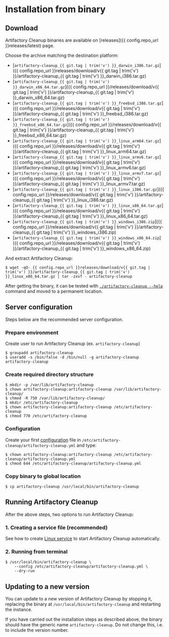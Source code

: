 # Installation from binary

## Download

Artifactory Cleanup binaries are available on [releases]({{ config.repo_url }}releases/latest) page.

Choose the archive matching the destination platform:

* [`artifactory-cleanup_{{ git.tag | trim('v') }}_darwin_i386.tar.gz`]({{ config.repo_url }}releases/download/v{{ git.tag | trim('v') }}/artifactory-cleanup_{{ git.tag | trim('v') }}_darwin_i386.tar.gz)
* [`artifactory-cleanup_{{ git.tag | trim('v') }}_darwin_x86_64.tar.gz`]({{ config.repo_url }}/releases/download/v{{ git.tag | trim('v') }}/artifactory-cleanup_{{ git.tag | trim('v') }}_darwin_x86_64.tar.gz)
* [`artifactory-cleanup_{{ git.tag | trim('v') }}_freebsd_i386.tar.gz`]({{ config.repo_url }}/releases/download/v{{ git.tag | trim('v') }}/artifactory-cleanup_{{ git.tag | trim('v') }}_freebsd_i386.tar.gz)
* [`artifactory-cleanup_{{ git.tag | trim('v') }}_freebsd_x86_64.tar.gz`]({{ config.repo_url }}/releases/download/v{{ git.tag | trim('v') }}/artifactory-cleanup_{{ git.tag | trim('v') }}_freebsd_x86_64.tar.gz)
* [`artifactory-cleanup_{{ git.tag | trim('v') }}_linux_arm64.tar.gz`]({{ config.repo_url }}/releases/download/v{{ git.tag | trim('v') }}/artifactory-cleanup_{{ git.tag | trim('v') }}_linux_arm64.tar.gz)
* [`artifactory-cleanup_{{ git.tag | trim('v') }}_linux_armv6.tar.gz`]({{ config.repo_url }}/releases/download/v{{ git.tag | trim('v') }}/artifactory-cleanup_{{ git.tag | trim('v') }}_linux_armv6.tar.gz)
* [`artifactory-cleanup_{{ git.tag | trim('v') }}_linux_armv7.tar.gz`]({{ config.repo_url }}/releases/download/v{{ git.tag | trim('v') }}/artifactory-cleanup_{{ git.tag | trim('v') }}_linux_armv7.tar.gz)
* [`artifactory-cleanup_{{ git.tag | trim('v') }}_linux_i386.tar.gz`]({{ config.repo_url }}/releases/download/v{{ git.tag | trim('v') }}/artifactory-cleanup_{{ git.tag | trim('v') }}_linux_i386.tar.gz)
* [`artifactory-cleanup_{{ git.tag | trim('v') }}_linux_x86_64.tar.gz`]({{ config.repo_url }}/releases/download/v{{ git.tag | trim('v') }}/artifactory-cleanup_{{ git.tag | trim('v') }}_linux_x86_64.tar.gz)
* [`artifactory-cleanup_{{ git.tag | trim('v') }}_windows_i386.zip`]({{ config.repo_url }}/releases/download/v{{ git.tag | trim('v') }}/artifactory-cleanup_{{ git.tag | trim('v') }}_windows_i386.zip)
* [`artifactory-cleanup_{{ git.tag | trim('v') }}_windows_x86_64.zip`]({{ config.repo_url }}/releases/download/v{{ git.tag | trim('v') }}/artifactory-cleanup_{{ git.tag | trim('v') }}_windows_x86_64.zip)

And extract Artifactory Cleanup:

```shell
$ wget -qO- {{ config.repo_url }}releases/download/v{{ git.tag | trim('v') }}/artifactory-cleanup_{{ git.tag | trim('v') }}_linux_x86_64.tar.gz | tar -zxvf - artifactory-cleanup
```

After getting the binary, it can be tested with [`./artifactory-cleanup --help`](../usage/cli.md) command and moved
to a permanent location.

## Server configuration

Steps below are the recommended server configuration.

### Prepare environment

Create user to run Artifactory Cleanup (ex. `artifactory-cleanup`)

```shell
$ groupadd artifactory-cleanup
$ useradd -s /bin/false -d /bin/null -g artifactory-cleanup artifactory-cleanup
```

### Create required directory structure

```shell
$ mkdir -p /var/lib/artifactory-cleanup
$ chown artifactory-cleanup:artifactory-cleanup /var/lib/artifactory-cleanup/
$ chmod -R 750 /var/lib/artifactory-cleanup/
$ mkdir /etc/artifactory-cleanup
$ chown artifactory-cleanup:artifactory-cleanup /etc/artifactory-cleanup
$ chmod 770 /etc/artifactory-cleanup
```

### Configuration

Create your first [configuration](../config/index.md) file in `/etc/artifactory-cleanup/artifactory-cleanup.yml`
and type:

```shell
$ chown artifactory-cleanup:artifactory-cleanup /etc/artifactory-cleanup/artifactory-cleanup.yml
$ chmod 644 /etc/artifactory-cleanup/artifactory-cleanup.yml
```

### Copy binary to global location

```shell
$ cp artifactory-cleanup /usr/local/bin/artifactory-cleanup
```

## Running Artifactory Cleanup

After the above steps, two options to run Artifactory Cleanup:

### 1. Creating a service file (recommended)

See how to create [Linux service](linux-service.md) to start Artifactory Cleanup automatically.

### 2. Running from terminal

```shell
$ /usr/local/bin/artifactory-cleanup \
    --config /etc/artifactory-cleanup/artifactory-cleanup.yml \
    --dry-run
```

## Updating to a new version

You can update to a new version of Artifactory Cleanup by stopping it, replacing the binary
at `/usr/local/bin/artifactory-cleanup` and restarting the instance.

If you have carried out the installation steps as described above, the binary should have the generic
name `artifactory-cleanup`. Do not change this, i.e. to include the version number.
